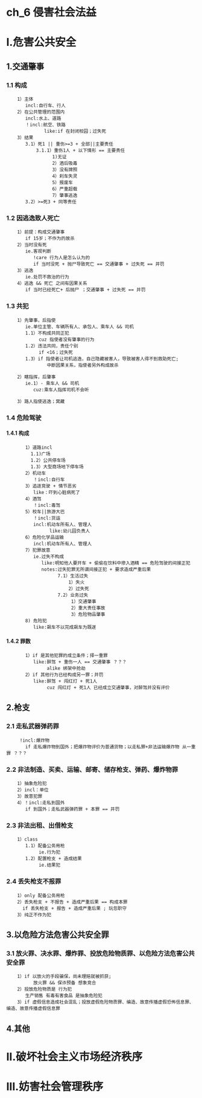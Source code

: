 # ch_6 侵害社会法益
# I.危害公共安全

## 1.交通肇事 
### 1.1 构成
        1）主体
           incl:自行车、行人
        2）在公共管理的范围内
           incl:水上、道路
           ！incl:航空、铁路
                  like:if 在封闭校园；过失死
        3）结果
           3.1）死1 || 重伤>=3 + 全部||主要责任
               3.1.1）重伤1人 + 以下情形 == 主要责任 
                     1)无证
                     2）酒后吸毒
                     3）没有牌照
                     4）刹车失灵
                     5）报废车
                     6）严重超载
                     7）肇事逃逸
           3.2）>=死3 + 同等责任

### 1.2 因逃逸致人死亡
        1）前提：构成交通肇事
           if 15岁；不作为的故杀
        2）当时没有死
           ie.客观判断
              !care 行为人是怎么认为的
              if 当时没死 + 抛尸导致死亡 == 交通肇事 + 过失死 == 并罚
        3）逃逸
           ie.处罚不救治的行为
        4）逃逸 && 死亡 之间有因果关系
           if 当时已经死亡+ 后抛尸 ；交通肇事 + 过失死 == 并罚

### 1.3 共犯
        1）先肇事，后指使
           ie.单位主管、车辆所有人、承包人、乘车人 && 司机 
           1.1）不构成共同正犯
                cuz 指使者没有肇事的行为
           1.2）违法共同，责任个别
                if <16；过失死
           1.3）if 指使者让司机逃逸，自己隐藏被害人，导致被害人得不到救助死亡;
                   中断因果关系，指使者另外构成故杀

        2）瞎指挥，后肇事
           ie.1）- 乘车人 && 司机
              cuz:乘车人指挥司机不会听

        3）路人指使逃逸；窝藏

### 1.4 危险驾驶
#### 1.4.1 构成
           1）道路incl
             1.1)广场
             1.2）公共停车场
             1.3）大型商场地下停车场
           2）机动车
              ！incl:自行车
           3）追逐竞驶 + 情节恶劣
              like：吓到心脏病死了
           4）酒驾
              ！incl:毒驾
           5）校车||旅游大巴
              ！incl:货运
              incl:机动车所有人、管理人
                    like:幼儿园负责人
           6）危险化学品运输
              incl:机动车所有人、管理人
           7）犯罪故意
              ie.过失不构成
                 like:明知他人要开车 + 偷偷在饮料中掺入酒精 == 危险驾驶的间接正犯
                 notes:过失犯罪无所谓间接正犯 + 要求造成严重后果
                       7.1）生活过失
                           1）失火
                           2）过失死
                       7.2）业务过失
                            1）交通肇事
                            2）重大责任事故
                            3）危险物品肇事
           8) 危险犯
              like:飙车不以完成飙车为既遂

#### 1.4.2 罪数
           1）if 是其他犯罪的成立条件；择一重罪
              like:醉驾 + 重伤一人 == 交通肇事 ？？？
                   alike 绑架中抢劫
           2）if 其他行为已经构成另一罪；并罚
              like:醉驾 + 闯红灯 + 死1人 
                   cuz 闯红灯 + 死1人 已经成立交通肇事，对醉驾并没有评价


## 2.枪支
### 2.1 走私武器弹药罪
         !incl:爆炸物
           if 走私爆炸物到国外；把爆炸物评价为普通货物；以走私罪+非法运输爆炸物 从一重罪 ？？？

### 2.2 非法制造、买卖、运输、邮寄、储存枪支、弹药、爆炸物罪
        1）抽象危险犯
        2）incl：单位
        3）故意犯罪
        4）！incl:走私到国外
           if 到国外；走私武器弹药罪 + 本罪 == 并罚

### 2.3 非法出租、出借枪支
        1）class
           1.1）配备公务用枪
                ie.行为犯
           1.2）配置枪支 + 造成结果
                ie.结果犯

### 2.4 丢失枪支不报罪
        1）only 配备公务用枪
        2）丢失枪支 + 不报告 + 造成严重后果 == 构成本罪
          if 丢失枪支 + 报告 + 造成严重后果 ; 玩忽职守
        3）纯正不作为犯


## 3.以危险方法危害公共安全罪
### 3.1 放火罪、决水罪、爆炸罪、投放危险物质罪、以危险方法危害公共安全罪
        1）if 以放火的手段骗保，尚未理赔就被抓获;
              放火罪 && 保诈预备 想象竞合
        2）投放危险物质是 行为犯
           生产销售 有毒有害食品 是抽象危险犯
        3）if 虚假信息造成社会混乱；投放虚假危险物质罪、编造、故意传播虚假恐怖信息罪、编造、故意传播虚假信息罪

## 4.其他




# II.破坏社会主义市场经济秩序






# III.妨害社会管理秩序